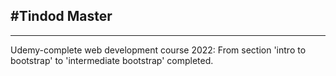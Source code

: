 #Tindod Master
--------------------------------------------------------------------------------------------

--------------------------------------------------------------------------------------------
Udemy-complete web development course 2022:
From section 'intro to bootstrap' to 'intermediate bootstrap' completed.
